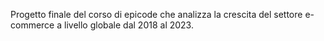Progetto finale del corso di epicode che analizza la crescita del settore e-commerce a livello globale dal 2018 al 2023.

